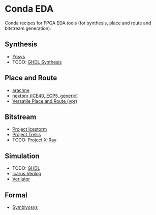 # Conda EDA

Conda recipes for FPGA EDA tools (for synthesis, place and route and bitstream generation).

## Synthesis

* [Yosys](https://github.com/YosysHQ/yosys)
* TODO: [GHDL Synthesis](https://github.com/tgingold/ghdlsynth-beta)

## Place and Route

* [arachne](https://github.com/cseed/arachne-pnr)
* [nextpnr (iCE40, ECP5, generic)](https://github.com/YosysHQ/nextpnr)
* [Versatile Place and Route (vpr)](https://github.com/verilog-to-routing/vtr-verilog-to-routing)

## Bitstream

* [Project Icestorm](https://github.com/cliffordwolf/icestorm)
* [Project Trellis](https://github.com/SymbiFlow/prjtrellis)
* TODO: [Project X-Ray](https://github.com/SymbiFlow/prjxray)

## Simulation

* TODO: [GHDL](http://ghdl.free.fr/)
* [Icarus Verilog](http://iverilog.icarus.com/)
* [Verilator](https://www.veripool.org/wiki/verilator)

## Formal

* [Symbiyosys](https://github.com/YosysHQ/SymbiYosys)
